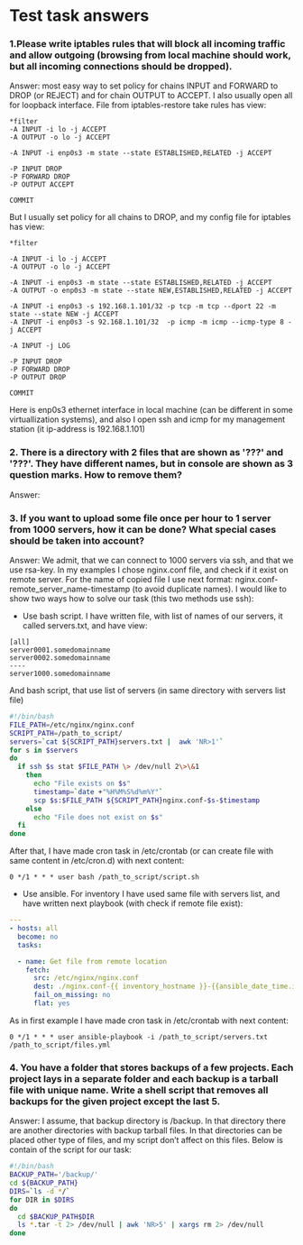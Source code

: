 # Test task answers
### 1.Please write iptables rules that will block all incoming traffic and allow outgoing (browsing from local machine should work, but all incoming connections should be dropped).
Answer: most easy way to set policy for chains INPUT and FORWARD to DROP (or REJECT) and for chain OUTPUT to ACCEPT. I also usually open all for loopback interface. File from iptables-restore take rules has view:
```
*filter
-A INPUT -i lo -j ACCEPT
-A OUTPUT -o lo -j ACCEPT

-A INPUT -i enp0s3 -m state --state ESTABLISHED,RELATED -j ACCEPT

-P INPUT DROP
-P FORWARD DROP
-P OUTPUT ACCEPT

COMMIT
```
But I usually set policy for all chains to DROP, and my config file for iptables has view:
```
*filter

-A INPUT -i lo -j ACCEPT
-A OUTPUT -o lo -j ACCEPT

-A INPUT -i enp0s3 -m state --state ESTABLISHED,RELATED -j ACCEPT
-A OUTPUT -o enp0s3 -m state --state NEW,ESTABLISHED,RELATED -j ACCEPT

-A INPUT -i enp0s3 -s 192.168.1.101/32 -p tcp -m tcp --dport 22 -m state --state NEW -j ACCEPT
-A INPUT -i enp0s3 -s 92.168.1.101/32  -p icmp -m icmp --icmp-type 8 -j ACCEPT

-A INPUT -j LOG

-P INPUT DROP
-P FORWARD DROP
-P OUTPUT DROP

COMMIT
```
Here is enp0s3 ethernet interface in local machine (can be different in some virtuallization systems), and also I open ssh and icmp for my management station (it ip-address is 192.168.1.101)
### 2. There is a directory with 2 files that are shown as '???' and '???'. They have different names, but in console are shown as 3 question marks. How to remove them?
Answer:
### 3. If you want to upload some file once per hour to 1 server from 1000 servers, how it can be done? What special cases should be taken into account?
Answer: We admit, that we can connect to 1000 servers via ssh, and  that we use rsa-key. In my examples I chose nginx.conf file, and check if it exist on remote server. For the name of copied file I use next format: nginx.conf-remote_server_name-timestamp (to avoid duplicate names). I would like to show two ways how to solve our task (this two methods use ssh):
- Use bash script. I have written file, with list of names of our servers, it called servers.txt, and have view:
```
[all]
server0001.somedomainname
server0002.somedomainname
----
server1000.somedomainname
```
And bash script, that use list of servers (in same directory with servers list file)
```bash
#!/bin/bash
FILE_PATH=/etc/nginx/nginx.conf
SCRIPT_PATH=/path_to_script/
servers=`cat ${SCRIPT_PATH}servers.txt |  awk 'NR>1'`
for s in $servers
do
  if ssh $s stat $FILE_PATH \> /dev/null 2\>\&1
    then
      echo "File exists on $s"
      timestamp=`date +"%H%M%S%d%m%Y"`
      scp $s:$FILE_PATH ${SCRIPT_PATH}nginx.conf-$s-$timestamp
    else
      echo "File does not exist on $s"
  fi
done
```
After that, I have made cron task in /etc/crontab (or can create file with same content in /etc/cron.d) with next content:
```
0 */1 * * * user bash /path_to_script/script.sh
```
- Use ansible. For inventory I have used same file with servers list, and have written next playbook (with check if remote file exist):
```yml
---
- hosts: all
  become: no
  tasks:

  - name: Get file from remote location
    fetch:
      src: /etc/nginx/nginx.conf
      dest: ./nginx.conf-{{ inventory_hostname }}-{{ansible_date_time.iso8601_basic}}
      fail_on_missing: no
      flat: yes
```
As in first example I have made cron task in /etc/crontab with next content:
```
0 */1 * * * user ansible-playbook -i /path_to_script/servers.txt /path_to_script/files.yml
```
### 4. You have a folder that stores backups of a few projects. Each project lays in a separate folder and each backup is a tarball file with unique name. Write a shell script that removes all backups for the given project except the last 5.
Answer: I assume, that backup directory is /backup. In that directory there are another directories with backup tarball files. In that directories can be placed other type of files, and my script don’t affect on this files. Below is contain of the script for our task:
```bash
#!/bin/bash
BACKUP_PATH='/backup/'
cd ${BACKUP_PATH}
DIRS=`ls -d */`
for DIR in $DIRS
do
  cd $BACKUP_PATH$DIR
  ls *.tar -t 2> /dev/null | awk 'NR>5' | xargs rm 2> /dev/null
done
```
